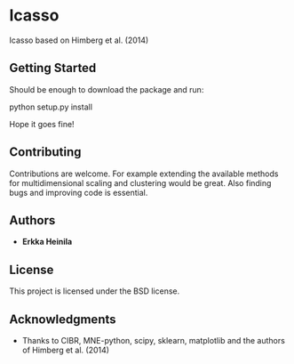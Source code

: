 # Icasso

Icasso based on Himberg et al. (2014)

## Getting Started

Should be enough to download the package and run:

python setup.py install

Hope it goes fine!

## Contributing

Contributions are welcome. For example extending the available methods for multidimensional scaling and clustering would be great. Also finding bugs and improving code is essential.

## Authors

* **Erkka Heinila** 

## License

This project is licensed under the BSD license.

## Acknowledgments

* Thanks to CIBR, MNE-python, scipy, sklearn, matplotlib and the authors of Himberg et al. (2014)

